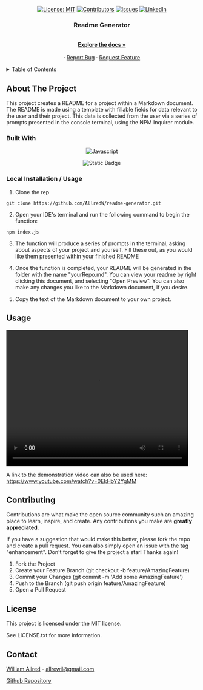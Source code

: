 <div align="center">

  <!-- Add badges using the following format: -->
  <!-- ![Name](urlToShieldHere)(urlToGithubHere) -->

[![License: MIT](https://img.shields.io/badge/License-MIT-yellow.svg)](https://opensource.org/licenses/MIT)
[![Contributors](https://img.shields.io/github/contributors/AllredW/readme-generator.svg?style=plastic&logo=appveyor)](https://github.com/AllredW/readme-generator/graphs/contributors)
[![Issues](https://img.shields.io/github/issues/AllredW/readme-generator.svg?style=plastic&logo=appveyor)](https://github.com/AllredW/readme-generator/issues)
[![LinkedIn](https://img.shields.io/badge/-LinkedIn-black.svg?style=plastic&logo=appveyor&logo=linkedin&colorB=555)](https://linkedin.com/in/in/william-allred-6a2a522b3/)

</div>

  <h3 align="center">Readme Generator</h3>

  <p align="center">
 <br />
    <a href="https://github.com/AllredW/readme-generator"><strong>Explore the docs »</strong></a>
    <br />
    <br />
    <!-- TODO- add deployed link -->
    ·
    <a href="https://github.com/AllredW/readme-generator/issues">Report Bug</a>
    ·
    <a href="https://github.com/AllredW/readme-generator/issues">Request Feature</a>

  </p>
</div>

<!-- TABLE OF CONTENTS -->
<details>
  <summary>Table of Contents</summary>
  <ol>
    <li>
      <a href="#about-the-project">About The Project</a>
      <ul>
        <li><a href="#built-with">Built With</a></li>
      </ul>
    </li>
    <li>
      <a href="#getting-started">Getting Started</a>
      <ul>
        <li><a href="#installation">Installation</a></li>
      </ul>
    </li>
    <li><a href="#usage">Usage</a></li>
    <li><a href="#roadmap">Roadmap</a></li>
    <li><a href="#contributing">Contributing</a></li>
    <li><a href="#license">License</a></li>
    <li><a href="#contact">Contact</a></li>
    <li><a href="#acknowledgments">Acknowledgments</a></li>
  </ol>
</details>

<!-- ABOUT THE PROJECT -->

## About The Project

   This project creates a README for a project within a Markdown document. The README is made using a template with fillable fields for data relevant to the user and their project. This data is collected from the user via a series of prompts presented in the console terminal, using the NPM Inquirer module.
   
### Built With

<div align="center">

[![Javascript](https://img.shields.io/badge/Language-JavaScript-ff0000?style=plastic&logo=JavaScript&logoWidth=10)](https://javascript.info/)

![Static Badge](https://img.shields.io/badge/NPM-Inquirer-blue)

</div>

### Local Installation / Usage

1. Clone the rep

```
git clone https://github.com/AllredW/readme-generator.git
```

2. Open your IDE's terminal and run the following command to begin the function:

```
npm index.js
```

3. The function will produce a series of prompts in the terminal, asking about aspects of your project and yourself. Fill these out, as you would like them presented within your finished README

4. Once the function is completed, your README will be generated in the folder with the name "yourRepo.md". You can view your readme by right clicking this document, and selecting "Open Preview". You can also make any changes you like to the Markdown document, if you desire.

5. Copy the text of the Markdown document to your own project.

<!-- USAGE EXAMPLES -->

## Usage

<video src="./assets/readme-generator-demo-video.webm" width="480" height="360" controls></video>

A link to the demonstration video can also be used here: https://www.youtube.com/watch?v=0EkHbY2YgMM

<!-- CONTRIBUTING -->

## Contributing

Contributions are what make the open source community such an amazing place to learn, inspire, and create. Any contributions you make are **greatly appreciated**.

If you have a suggestion that would make this better, please fork the repo and create a pull request. You can also simply open an issue with the tag "enhancement".
Don't forget to give the project a star! Thanks again!

1. Fork the Project
2. Create your Feature Branch (git checkout -b feature/AmazingFeature)
3. Commit your Changes (git commit -m 'Add some AmazingFeature')
4. Push to the Branch (git push origin feature/AmazingFeature)
5. Open a Pull Request

<!-- LICENSE -->

## License

This project is licensed under the MIT license.

See LICENSE.txt for more information.

<!-- CONTACT -->

## Contact

[William Allred](https://github.com/AllredW) - allrewil@gmail.com

[Github Repository](https://github.com/AllredW/readme-generator)
